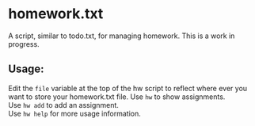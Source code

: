 homework.txt
============

A script, similar to todo.txt, for managing homework.
This is a work in progress.

Usage:
------

Edit the `file` variable at the top of the hw script to reflect where ever you want to store your homework.txt file.
Use `hw` to show assignments.  
Use `hw add` to add an assignment.  
Use `hw help` for more usage information.
